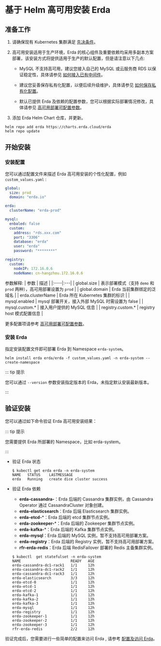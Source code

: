 # 基于 Helm 高可用安装 Erda

## 准备工作

1. 请确保现有 Kubernetes 集群满足 [先决条件](premise.md)。

2. 高可用安装适用于生产环境，Erda 的核心组件及重要依赖均采用多副本方案部署，该安装方式将提供适用于生产的默认配置，但是请注意以下几点:

   - MySQL 不支持高可用，建议您接入自己的 MySQL 或云服务商 RDS 以保证稳定性，具体请参见 [如何接入已有中间件](high-availability.md#如何接入已有中间件)。

   - 建议您妥善保存私有化配置，以便后续升级维护，具体请参见 [如何保存私有化配置](high-availability.md#如何保存私有化配置)。

   - 默认已提供 Erda 及依赖的配置参数，您可以根据实际部署情况修改，具体请参见 [高可用部署可配置参数](high-availability.md#高可用部署可配置参数)。

3. 添加 Erda Helm Chart 仓库，并更新。

```shell
helm repo add erda https://charts.erda.cloud/erda
helm repo update
```

## 开始安装

### 安装配置

您可以通过配置文件来描述 Erda 高可用安装的个性化配置，例如 `custom_values.yaml` : 

```yaml
global:
  size: prod
  domain: "erda.io"

erda:
  clusterName: "erda-prod"

mysql:
  enbaled: false
  custom:
    address: "rds.xxx.com"
    port: "3306"
    database: "erda"
    user: "erda"
    password: "********"

registry:
  custom:
    nodeIP: 172.16.0.6
    nodeName: cn-hangzhou.172.16.0.6
```

参数解释:
| 参数 | 描述 |
|:----|:---|
| global.size | 表示部署模式（支持 `demo` 和 `prod` 两种），高可用部署设置为 `prod` |
| global.domain | Erda 当前集群绑定的泛域名 |
| erda.clusterName | Erda 所在 Kubernetes 集群的标识 |
| mysql.enabled | mysql 部署开关，接入外部 MySQL 时需设置为 false |
| mysql.custom.* | 接入用户提供的 MySQL 信息 |
| registry.custom.* | registry host 模式配置信息 |

更多配置项请参考 [高可用部署可配置参数](high-availability.md#高可用部署可配置参数)。

### 安装 Erda

指定安装配置文件即可部署 Erda 到 Namespace `erda-system`。

```shell
helm install erda erda/erda -f custom_values.yaml -n erda-system --create-namespace
```

::: tip 提示

您可以通过 `--version` 参数安装指定版本的 Erda，未指定默认安装最新版本。

:::

## 验证安装

您可以通过如下命令验证 Erda 高可用安装结果：

::: tip 提示

您需要提供 Erda 所部署的 Namespace，比如 erda-system。

:::

- 验证 Erda 状态

  ```shell
  $ kubectl get erda erda -n erda-system
  NAME   STATUS    LASTMESSAGE
  erda   Running   create dice cluster success
  ```

- 验证 Erda 依赖
    - **erda-cassandra-**：Erda 后端的 Cassandra 集群实例，由 Cassandra Operator 通过 CassandraCluster 对象创建。
    - **erda-elasticsearch**：Erda 后端 Elasticsearch 集群实例。
    - **erda-etcd-***：Erda 后端的 etcd 集群节点实例。
    - **erda-zookeeper-***：Erda 后端的 Zookeeper 集群节点实例。
    - **erda-kafka-***：Erda 后端的 Kafka 集群节点实例。
    - **erda-mysql**：Erda 后端的 MySQL 实例，暂不支持高可用部署方案。
    - **erda-registry**：Erda 后端的 Registry 实例，暂不支持高可用部署方案。
    - **rfr-erda-redis**：Erda 后端 RedisFailover 部署的 Redis 主备集群实例。

  ```shell
  $ kubectl  get statefulset -n erda-system
  NAME                       READY   AGE
  erda-cassandra-dc1-rack1   1/1     12h
  erda-cassandra-dc1-rack2   1/1     12h
  erda-cassandra-dc1-rack3   1/1     12h
  erda-elasticsearch         3/3     12h
  erda-etcd-0                1/1     12h
  erda-etcd-1                1/1     12h
  erda-etcd-2                1/1     12h
  erda-kafka-1               1/1     12h
  erda-kafka-2               1/1     12h
  erda-kafka-3               1/1     12h
  erda-mysql                 1/1     12h
  erda-registry              1/1     12h
  erda-zookeeper-1           1/1     12h
  erda-zookeeper-2           1/1     12h
  erda-zookeeper-3           1/1     12h
  rfr-erda-redis             2/2     12h
  ```

验证完成后，您需要进行一些简单的配置来访问 Erda , 请参考 [配置及访问 Erda](configuration.md)。